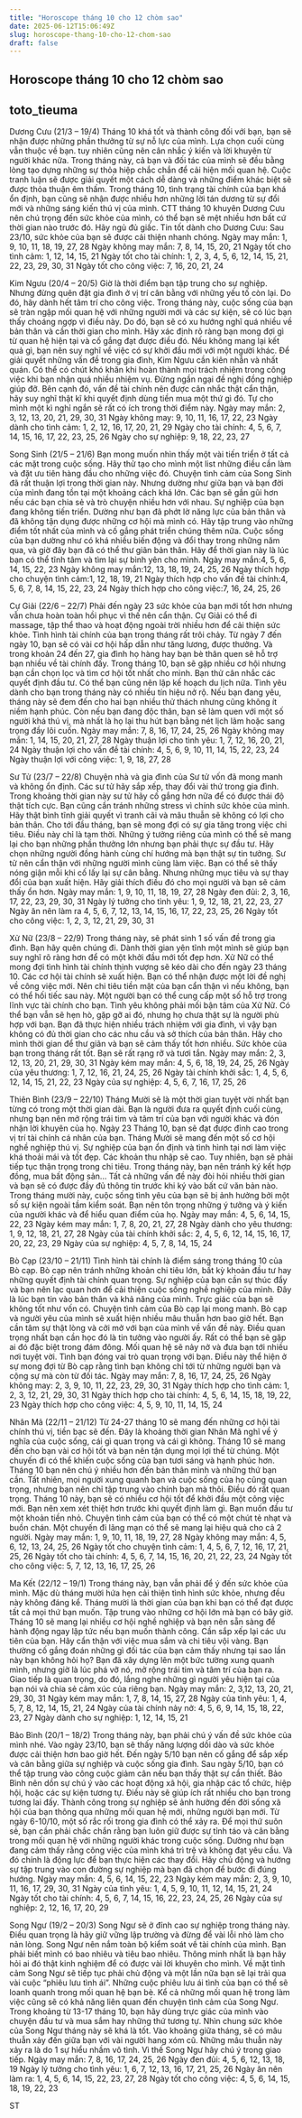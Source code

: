 ```yaml
---
title: "Horoscope tháng 10 cho 12 chòm sao"
date: 2025-06-12T15:06:49Z
slug: horoscope-thang-10-cho-12-chom-sao
draft: false
---
```


## Horoscope tháng 10 cho 12 chòm sao

## toto_tieuma

Dương Cưu (21/3 – 19/4)
Tháng 10 khá tốt và thành công đối với bạn, bạn sẽ nhận được những phần thưởng từ sự nỗ lực của mình. Lựa chọn cuối cùng vẫn thuộc về bạn. tuy nhiên cũng nên cân nhắc ý kiến và lời khuyên từ người khác nữa.
Trong tháng này, cả bạn và đối tác của mình sẽ đều bằng lòng tạo dựng những sự thỏa hiệp chắc chắn để cải hiện mối quan hệ. Cuộc tranh luận sẽ được giải quyết một cách dễ dàng và những điểm khác biệt sẽ được thỏa thuận êm thấm.
Trong tháng 10, tình trạng tài chính của bạn khá ổn định, bạn cũng sẽ nhận được nhiều hơn những lời tán dương từ sự đổi mới và những sáng kiến thú vị của mình.
CTT tháng 10 khuyên Dương Cưu nên chú trọng đến sức khỏe của mình, có thể bạn sẽ mệt nhiều hơn bất cứ thời gian nào trước đó. Hãy ngủ đủ giấc. Tin tốt dành cho Dương Cưu: Sau 23/10, sức khỏe của bạn sẽ được cải thiện nhanh chóng.
Ngày may mắn: 1, 9, 10, 11, 18, 19, 27, 28
Ngày không may mắn: 7, 8, 14, 15, 20, 21
Ngày tốt cho tình cảm: 1, 12, 14, 15, 21
Ngày tốt cho tài chính: 1, 2, 3, 4, 5, 6, 12, 14, 15, 21, 22, 23, 29, 30, 31
Ngày tốt cho công việc: 7, 16, 20, 21, 24

Kim Ngưu (20/4 – 20/5)
Giờ là thời điểm bạn tập trung cho sự nghiệp. Nhưng đừng quên đặt gia đình ở vị trí cân bằng với những yếu tố còn lại. Do đó, hãy dành hết tâm trí cho công việc.
Trong tháng này, cuộc sống của bạn sẽ tràn ngập mối quan hệ với những người mới và các sự kiện, sẽ có lúc bạn thấy choáng ngợp vì điều này. Do đó, bạn sẽ có xu hướng nghĩ quá nhiều về bản thân và cần thời gian cho mình. Hãy xác định rõ ràng bạn mong đợi gì từ quan hệ hiện tại và cố gắng đạt được điều đó. Nếu không mang lại kết quả gì, bạn nên suy nghĩ về việc có sự khởi đầu mới với một người khác. Để giải quyết những vấn đề trong gia đình, Kim Ngưu cần kiên nhẫn và nhất quán.
Có thể có chút khó khăn khi hoàn thành mọi trách nhiệm trong công việc khi bạn nhận quá nhiều nhiệm vụ. Đừng ngần ngại đề nghị đồng nghiệp giúp đỡ. Bên cạnh đó, vấn đề tài chính nên được cân nhắc thật cẩn thận, hãy suy nghĩ thật kĩ khi quyết định dùng tiền mua một thứ gì đó. Tự cho mình một kì nghỉ ngắn sẽ rất có ích trong thời điểm này.
Ngày may mắn: 2, 3, 12, 13, 20, 21, 29, 30, 31
Ngày không may: 9, 10, 11, 16, 17, 22, 23
Ngày dành cho tình cảm: 1, 2, 12, 16, 17, 20, 21, 29
Ngày cho tài chính: 4, 5, 6, 7, 14, 15, 16, 17, 22, 23, 25, 26
Ngày cho sự nghiệp: 9, 18, 22, 23, 27

Song Sinh (21/5 – 21/6)
Bạn mong muốn nhìn thấy một vài tiến triển ở tất cả các mặt trong cuộc sống. Hãy thử tạo cho mình một list những điều cần làm và đặt ưu tiên hàng đầu cho những việc đó.
Chuyện tình cảm của Song Sinh đã rất thuận lợi trong thời gian này. Nhưng dường như giữa bạn và bạn đời của mình đang tồn tại một khoảng cách khá lớn. Các bạn sẽ gần gũi hơn nếu các bạn chia sẻ và trò chuyện nhiều hơn với nhau.
Sự nghiệp của bạn đang không tiến triển. Dường như bạn đã phớt lờ năng lực của bản thân và đã không tận dụng được những cơ hội mà mình có. Hãy tập trung vào những điểm tốt nhất của mình và cố gắng phát triển chúng thêm nữa.
Cuộc sống của bạn dường như có khá nhiều biến động và đổi thay trong những năm qua, và giờ đây bạn đã có thể thư giãn bản thân. Hãy để thời gian này là lúc bạn có thể tĩnh tâm và tìm lại sự bình yên cho mình.
Ngày may mắn:4, 5, 6, 14, 15, 22, 23
Ngày không may mắn:12, 13, 18, 19, 24, 25, 26
Ngày thích hợp cho chuyện tình cảm:1, 12, 18, 19, 21
Ngày thích hợp cho vấn đề tài chính:4, 5, 6, 7, 8, 14, 15, 22, 23, 24
Ngày thích hợp cho công việc:7, 16, 24, 25, 26

Cự Giải (22/6 – 22/7)
Phải đến ngày 23 sức khỏe của bạn mới tốt hơn nhưng vẫn chưa hoàn toàn hồi phục vì thế nên cẩn thận. Cự Giải có thể đi massage, tập thể thao và hoạt động ngoài trời nhiều hơn để cải thiện sức khỏe.
Tình hình tài chính của bạn trong tháng rất trôi chảy. Từ ngày 7 đến ngày 10, bạn sẽ có vài cơ hội hấp dẫn như tăng lương, được thưởng. Và trong khoản 24 đến 27, gia đình họ hàng hay bạn bè thân quen sẽ hỗ trợ bạn nhiều về tài chính đấy. Trong tháng 10, bạn sẽ gặp nhiều cơ hội nhưng bạn cần chọn lọc và tìm cơ hội tốt nhất cho mình. Bạn thử cân nhắc các quyết định đầu tư. Có thể bạn cũng nên lập kế hoạch du lịch nữa.
Tình yêu dành cho bạn trong tháng này có nhiều tín hiệu nở rộ. Nếu bạn đang yêu, tháng này sẽ đem đến cho hai bạn nhiều thử thách nhưng cũng không ít niềm hạnh phúc. Còn nếu bạn đang độc thân, bạn sẽ làm quen với một số người khá thú vị, mà nhất là họ lại thu hút bạn bằng nét lịch lãm hoặc sang trọng đầy lôi cuốn.
Ngày may mắn: 7, 8, 16, 17, 24, 25, 26
Ngày không may mắn: 1, 14, 15, 20, 21, 27, 28
Ngày thuận lợi cho tình yêu: 1, 7, 12, 16, 20, 21, 24
Ngày thuận lợi cho vấn đề tài chính: 4, 5, 6, 9, 10, 11, 14, 15, 22, 23, 24
Ngày thuận lợi với công việc: 1, 9, 18, 27, 28

Sư Tử (23/7 – 22/8)
Chuyện nhà và gia đình của Sư tử vốn đã mong manh và không ổn định. Các sư tử hãy sắp xếp, thay đổi vài thứ trong gia đình. Trong khoảng thời gian này sư tử hãy cố gắng hơn nữa để có được thái độ thật tích cực. Bạn cũng cần tránh những stress vì chính sức khỏe của mình. Hãy thật bình tĩnh giải quyết vì tranh cãi và mâu thuẫn sẽ không có lợi cho bản thân.
Cho tới đầu tháng, bạn sẽ mong đợi có sự gia tăng trong việc chi tiêu. Điều này chỉ là tạm thời. Những ý tưởng riêng của mình có thể sẽ mang lại cho bạn những phần thưởng lớn nhưng bạn phải thực sự đầu tư. Hãy chọn những người đồng hành cùng chí hướng mà bạn thật sự tin tưởng.
Sư tử nên cẩn thận với những người mình cùng làm việc. Bạn có thể sẽ thấy nóng giận mỗi khi cố lấy lại sự cân bằng. Nhưng những mục tiêu và sự thay đổi của bạn xuất hiện. Hãy giải thích điều đó cho mọi người và bạn sẽ cảm thấy ổn hơn.
Ngày may mắn: 1, 9, 10, 11, 18, 19, 27, 28
Ngày đen đủi: 2, 3, 16, 17, 22, 23, 29, 30, 31
Ngày lý tưởng cho tình yêu: 1, 9, 12, 18, 21, 22, 23, 27
Ngày ăn nên làm ra 4, 5, 6, 7, 12, 13, 14, 15, 16, 17, 22, 23, 25, 26
Ngày tốt cho công việc: 1, 2, 3, 12, 21, 29, 30, 31

Xử Nữ (23/8 – 22/9)
Trong tháng này, sẽ phát sinh 1 số vấn đề trong gia đình. Bạn hãy quên chúng đi. Dành thời gian yên tĩnh một mình sẽ giúp bạn suy nghĩ rõ ràng hơn để có một khởi đầu mới tốt đẹp hơn.
Xử Nữ có thể mong đợi tình hình tài chính thịnh vượng sẽ kéo dài cho đến ngày 23 tháng 10. Các cơ hội tài chính sẽ xuất hiện. Bạn có thể nhận được một lời đề nghị về công việc mới. Nên chi tiêu tiền mặt của bạn cẩn thận vì nếu không, bạn có thể hối tiếc sau này. Một người bạn có thể cung cấp một số hỗ trợ trong lĩnh vực tài chính cho bạn.
Tình yêu không phải mối bận tâm của Xử Nữ. Có thể bạn vẫn sẽ hẹn hò, gặp gỡ ai đó, nhưng họ chưa thật sự là người phù hợp với bạn. Bạn đã thực hiện nhiều trách nhiệm với gia đình, vì vậy bạn không có đủ thời gian cho các nhu cầu và sở thích của bản thân. Hãy cho mình thời gian để thư giãn và bạn sẽ cảm thấy tốt hơn nhiều.
Sức khỏe của bạn trong tháng rất tốt. Bạn sẽ rất rạng rỡ và tươi tắn.
Ngày may mắn: 2, 3, 12, 13, 20, 21, 29, 30, 31
Ngày kém may mắn: 4, 5, 6, 18, 19, 24, 25, 26
Ngày của yêu thương: 1, 7, 12, 16, 21, 24, 25, 26
Ngày tài chính khởi sắc: 1, 4, 5, 6, 12, 14, 15, 21, 22, 23
Ngày của sự nghiệp: 4, 5, 6, 7, 16, 17, 25, 26

Thiên Bình (23/9 – 22/10)
Tháng Mười sẽ là một thời gian tuyệt vời nhất bạn từng có trong một thời gian dài. Bạn là người đưa ra quyết định cuối cùng, nhưng bạn nên mở rộng trái tim và tâm trí của bạn với người khác và đón nhận lời khuyên của họ.
Ngày 23 Tháng 10, bạn sẽ đạt được đỉnh cao trong vị trí tài chính cá nhân của bạn. Tháng Mười sẽ mang đến một số cơ hội nghề nghiệp thú vị. Sự nghiệp của bạn ổn định và tình hình tại nơi làm việc khá thoải mái và tốt đẹp. Các khoản thu nhập sẽ cao. Tuy nhiên, bạn sẽ phải tiếp tục thận trọng trong chi tiêu. Trong tháng này, bạn nên tránh ký kết hợp đồng, mua bất động sản… Tất cả những vấn đề này đòi hỏi nhiều thời gian và bạn sẽ có được đầy đủ thông tin trước khi ký vào bất cứ văn bản nào.
Trong tháng mười này, cuộc sống tình yêu của bạn sẽ bị ảnh hưởng bởi một số sự kiện ngoài tầm kiểm soát. Bạn nên tôn trọng những ý tưởng và ý kiến của người khác và để hiểu quan điểm của họ.
Ngày may mắn: 4, 5, 6, 14, 15, 22, 23
Ngày kém may mắn: 1, 7, 8, 20, 21, 27, 28
Ngày dành cho yêu thương: 1, 9, 12, 18, 21, 27, 28
Ngày của tài chính khởi sắc: 2, 4, 5, 6, 12, 14, 15, 16, 17, 20, 22, 23, 29
Ngày của sự nghiệp: 4, 5, 7, 8, 14, 15, 24

Bò Cạp (23/10 – 21/11)
Tình hình tài chính là điểm sáng trong tháng 10 của Bò cạp. Bò cạp nên tránh những khoản chi tiêu lớn, bất kỳ khoản đầu tư hay những quyết định tài chính quan trọng. Sự nghiệp của bạn cần sự thúc đẩy và bạn nên lạc quan hơn để cải thiện cuộc sống nghề nghiệp của mình. Đây là lúc bạn tin vào bản thân và khả năng của mình.
Trực giác của bạn sẽ không tốt như vốn có. Chuyện tình cảm của Bò cạp lại mong manh. Bò cạp và người yêu của mình sẽ xuất hiện nhiều mâu thuẫn hơn bao giờ hết. Bạn cần tâm sự thật lòng và cởi mở với bạn của mình về vấn đề này. Điều quan trọng nhất bạn cần học đó là tin tưởng vào người ấy. Rất có thể bạn sẽ gặp ai đó đặc biệt trong đám đông. Mối quan hệ sẽ nảy nở và đưa bạn tới nhiều nơi tuyệt vời.
Tình bạn đóng vai trò quan trọng với bạn. Điều này thể hiện ở sự mong đợi từ Bò cạp rằng tình bạn không chỉ tới từ những người bạn và cộng sự mà còn từ đối tác.
Ngày may mắn: 7, 8, 16, 17, 24, 25, 26
Ngày không may: 2, 3, 9, 10, 11, 22, 23, 29, 30, 31
Ngày thích hợp cho tình cảm: 1, 2, 3, 12, 21, 29, 30, 31
Ngày thích hợp cho tài chính: 4, 5, 6, 14, 15, 18, 19, 22, 23
Ngày thích hợp cho công việc: 4, 5, 9, 10, 11, 14, 15, 24

Nhân Mã (22/11 – 21/12)
Từ 24-27 tháng 10 sẽ mang đến những cơ hội tài chính thú vị, tiền bạc sẽ đến. Đây là khoảng thời gian Nhân Mã nghĩ về ý nghĩa của cuộc sống, cái gì quan trọng và cái gì không. Tháng 10 sẽ mang đến cho bạn vài cơ hội tốt và bạn nên tận dụng mọi lợi thế từ chúng. Một chuyến đi có thể khiến cuộc sống của bạn tươi sáng và hạnh phúc hơn.
Tháng 10 bạn nên chú ý nhiều hơn đến bản thân mình và những thứ bạn cần. Tất nhiên, mọi người xung quanh bạn và cuộc sống của họ cũng quan trọng, nhưng bạn nên chỉ tập trung vào chính bạn mà thôi. Điều đó rất quan trọng.
Tháng 10 này, bạn sẽ có nhiều cơ hội tốt để khởi đầu một công việc mới. Bạn nên xem xét thiệt hơn trước khi quyết định làm gì. Bạn muốn đầu tư một khoản tiền nhỏ.
Chuyện tình cảm của bạn có thể có một chút tẻ nhạt và buồn chán. Một chuyến đi lãng mạn có thể sẽ mang lại hiệu quả cho cả 2 người.
Ngày may mắn: 1, 9, 10, 11, 18, 19, 27, 28
Ngày không may mắn: 4, 5, 6, 12, 13, 24, 25, 26
Ngày tốt cho chuyện tình cảm: 1, 4, 5, 6, 7, 12, 16, 17, 21, 25, 26
Ngày tốt cho tài chính: 4, 5, 6, 7, 14, 15, 16, 20, 21, 22, 23, 24
Ngày tốt cho công việc: 5, 7, 12, 13, 16, 17, 25, 26

Ma Kết (22/12 – 19/1)
Trong tháng này, bạn vẫn phải để ý đến sức khỏe của mình. Mặc dù tháng mười hứa hẹn cải thiện tình hình sức khỏe, nhưng đều này không đáng kể.
Tháng mười là thời gian của bạn khi bạn có thể đạt được tất cả mọi thứ bạn muốn. Tập trung vào những cơ hội lớn mà bạn có bây giờ. Tháng 10 sẽ mang lại nhiều cơ hội nghề nghiệp và bạn nên sẵn sàng để hành động ngay lập tức nếu bạn muốn thành công. Cần sắp xếp lại các ưu tiên của bạn. Hãy cẩn thận với việc mua sắm và chi tiêu vội vàng.
Bạn thường cố gắng đoán những gì đối tác của bạn cảm thấy nhưng tại sao lần này bạn không hỏi họ? Bạn đã xây dựng lên một bức tường xung quanh mình, nhưng giờ là lúc phá vỡ nó, mở rộng trái tim và tâm trí của bạn ra. Giao tiếp là quan trọng, do đó, lắng nghe những gì người yêu hiện tại của bạn nói và chia sẻ cảm xúc của riêng bạn.
Ngày may mắn: 2, 3,12, 13, 20, 21, 29, 30, 31
Ngày kém may mắn: 1, 7, 8, 14, 15, 27, 28
Ngày của tình yêu: 1, 4, 5, 7, 8, 12, 14, 15, 21, 24
Ngày của tài chính nảy nở: 4, 5, 6, 9, 14, 15, 18, 22, 23, 27
Ngày dành cho sự nghiệp: 1, 12, 14, 15, 21

Bảo Bình (20/1 – 18/2)
Trong tháng này, bạn phải chú ý vấn đề sức khỏe của mình nhé. Vào ngày 23/10, bạn sẽ thấy năng lượng dồi dào và sức khỏe được cải thiện hơn bao giờ hết. Đến ngày 5/10 bạn nên cố gắng để sắp xếp và cân bằng giữa sự nghiệp và cuộc sống gia đình. Sau ngày 5/10, bạn có thể tập trung vào công cuộc giảm cân nếu bạn thấy thật sự cần thiết.
Bảo Bình nên dồn sự chú ý vào các hoạt động xã hội, gia nhập các tổ chức, hiệp hội, hoặc các sự kiện tương tự. Điều này sẽ giúp ích rất nhiều cho bạn trong tương lai đấy. Thành công trong sự nghiệp sẽ ảnh hưởng đến đời sống xã hội của bạn thông qua những mối quan hệ mới, những người bạn mới. Từ ngày 6-10/10, một số rắc rối trong gia đình có thể xảy ra. Để mọi thứ suôn sẻ, bạn cần phải chắc chắn rằng bạn luôn giữ được sự tỉnh táo và cân bằng trong mối quan hệ với những người khác trong cuộc sống.
Dường như bạn đang cảm thấy rằng công việc của mình khá trì trệ và không đạt yêu cầu. Và đó chính là động lực để bạn thực hiện các thay đổi. Hãy chủ động và hướng sự tập trung vào con đường sự nghiệp mà bạn đã chọn để bước đi đúng hướng.
Ngày may mắn: 4, 5, 6, 14, 15, 22, 23
Ngày kém may mắn: 2, 3, 9, 10, 11, 16, 17, 29, 30, 31
Ngày của tình yêu: 1, 4, 5, 9, 10, 11, 12, 14, 15, 21, 24
Ngày tốt cho tài chính: 4, 5, 6, 7, 14, 15, 16, 22, 23, 24, 25, 26
Ngày của sự nghiệp: 2, 12, 16, 17, 20, 29

Song Ngư (19/2 – 20/3)
Song Ngư sẽ ở đỉnh cao sự nghiệp trong tháng này. Điều quan trọng là hãy giữ vững lập trường và đừng để vài lỗi nhỏ làm cho nản lòng. Song Ngư nên nắm toàn bộ kiểm soát về tài chính của mình. Bạn phải biết mình có bao nhiêu và tiêu bao nhiêu. Thông minh nhất là bạn hãy hỏi ai đó thật kinh nghiệm để có được vài lời khuyên cho mình.
Về mặt tình cảm Song Ngư sẽ tiếp tục phải chủ động và một lần nữa bạn sẽ lại trải qua vài cuộc “phiêu lưu tình ái”. Những cuộc phiêu lưu ái tình của bạn có thể sẽ loanh quanh trong mối quan hệ bạn bè. Kể cả những mối quan hệ trong làm việc cũng sẽ có khả năng liên quan đến chuyện tình cảm của Song Ngư. 
Trong khoảng từ 13-17 tháng 10, bạn hãy dùng trực giác của mình vào chuyện đầu tư và mua sắm hay những thứ tương tự.
Nhìn chung sức khỏe của Song Ngư tháng này sẽ khá là tốt. Vào khoảng giữa tháng, sẽ có mâu thuẫn xảy đến giữa bạn với vài người hang xóm cũ. Những mâu thuẫn này xảy ra là do 1 sự hiểu nhầm vô tình. Vì thế Song Ngư hãy chú ý trong giao tiếp.
Ngày may mắn: 7, 8, 16, 17, 24, 25, 26
Ngày đen đủi: 4, 5, 6, 12, 13, 18, 19
Ngày lý tưởng cho tình yêu: 1, 6, 7, 12, 13, 16, 17, 21, 25, 26
Ngày ăn nên làm ra: 1, 4, 5, 6, 14, 15, 22, 23, 27, 28
Ngày tốt cho công việc: 4, 5, 6, 14, 15, 18, 19, 22, 23
 
ST
